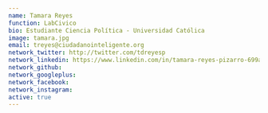```yaml
---
name: Tamara Reyes
function: LabCivico
bio: Estudiante Ciencia Política - Universidad Católica
image: tamara.jpg
email: treyes@ciudadanointeligente.org
network_twitter: http://twitter.com/tdreyesp
network_linkedin: https://www.linkedin.com/in/tamara-reyes-pizarro-699a5397/
network_github:
network_googleplus:
network_facebook:
network_instagram:
active: true
---
```

